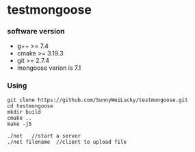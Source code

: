 # testmongoose

### software version

- g++  >= 7.4
- cmake >= 3.19.3
- git >= 2.7.4
- mongoose verion is 7.1

### Using

~~~
git clone https://github.com/SunnyWeiLucky/testmongoose.git
cd testmongoose
mkdir build
cmake ..
make -j5

./net   //start a server
./net filename  //client to upload file
~~~

